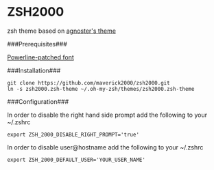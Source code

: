 ZSH2000
======

zsh theme based on [agnoster's theme](https://gist.github.com/3712874)

###Prerequisites###

[Powerline-patched font](https://gist.github.com/1595572)

###Installation###

    git clone https://github.com/maverick2000/zsh2000.git
    ln -s zsh2000.zsh-theme ~/.oh-my-zsh/themes/zsh2000.zsh-theme

###Configuration###

In order to disable the right hand side prompt add the following to your ~/.zshrc

    export ZSH_2000_DISABLE_RIGHT_PROMPT='true'

In order to disable user@hostname add the following to your ~/.zshrc

    export ZSH_2000_DEFAULT_USER='YOUR_USER_NAME'

